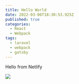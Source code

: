 ```yaml
---
title: Hello World
date: 2022-03-06T18:30:53.925Z
published: true
categories:
  - React
  - Webpack
tags:
  - laravel
  - webpack
  - gatsby
---
```

Hello from Netlify


![](/images-posts/Per.jpg)